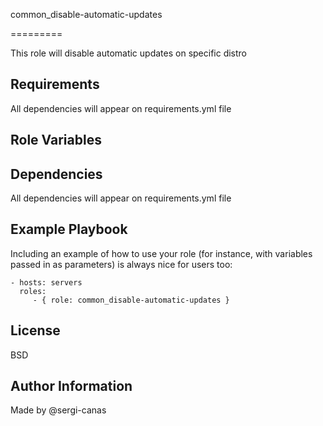 common_disable-automatic-updates

=========

This role will disable automatic updates on specific distro

Requirements
------------

All dependencies will appear on requirements.yml file

Role Variables
--------------


Dependencies
------------

All dependencies will appear on requirements.yml file

Example Playbook
----------------

Including an example of how to use your role (for instance, with variables passed in as parameters) is always nice for users too:

    - hosts: servers
      roles:
         - { role: common_disable-automatic-updates }

License
-------

BSD

Author Information
------------------
Made by @sergi-canas
